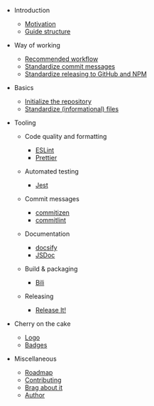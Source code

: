 - Introduction

  - [Motivation](sections/1-introduction/motivation.md)
  - [Guide structure](sections/1-introduction/guide-structure.md)

- Way of working

  - [Recommended workflow](sections/2-way-of-working/recommended-workflow.md)
  - [Standardize commit messages](sections/2-way-of-working/standardize-commit-messages.md)
  - [Standardize releasing to GitHub and NPM](sections/2-way-of-working/standardize-releasing-to-github-and-npm.md)

- Basics

  - [Initialize the repository](sections/3-basics/initialize-the-repository.md)
  - [Standardize (informational) files](sections/3-basics/standardize-informational-files.md)

- Tooling

    - Code quality and formatting

        - [ESLint](sections/4-tooling/eslint.md)
        - [Prettier](sections/4-tooling/prettier.md)

    - Automated testing

        - [Jest](sections/4-tooling/jest.md)

    - Commit messages

        - [commitizen](sections/4-tooling/commitizen.md)
        - [commitlint](sections/4-tooling/commitlint.md)

    - Documentation

        - [docsify](sections/4-tooling/docsify.md)
        - [JSDoc](sections/4-tooling/jsdoc.md)

    - Build & packaging

        - [Bili](sections/4-tooling/bili.md)

    - Releasing

        - [Release It!](sections/4-tooling/release-it.md)

- Cherry on the cake

  - [Logo](sections/5-cherry-on-the-cake/logo.md)
  - [Badges](sections/5-cherry-on-the-cake/badges.md)

- Miscellaneous

  - [Roadmap](sections/6-misc/roadmap.md)
  - [Contributing](sections/6-misc/contributing.md)
  - [Brag about it](sections/6-misc/brag-about-it.md)
  - [Author](sections/6-misc/author.md)
